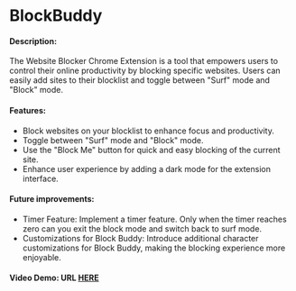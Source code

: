 # BlockBuddy

#### Description: 
The Website Blocker Chrome Extension is a tool that empowers users to control their online productivity by blocking specific websites. Users can easily add sites to their blocklist and toggle between "Surf" mode and "Block" mode.


#### Features: 

- Block websites on your blocklist to enhance focus and productivity.
- Toggle between "Surf" mode and "Block" mode.
- Use the "Block Me" button for quick and easy blocking of the current site.
- Enhance user experience by adding a dark mode for the extension interface.

#### Future improvements: 

- Timer Feature: Implement a timer feature. Only when the timer reaches zero can you exit the block mode and switch back to surf mode.
- Customizations for Block Buddy: Introduce additional character customizations for Block Buddy, making the blocking experience more enjoyable.


#### Video Demo:  URL [HERE](https://drive.google.com/file/d/117E-EXB-VjpUURpN1NVKbapP9tlWaFdT/view?usp=sharing)